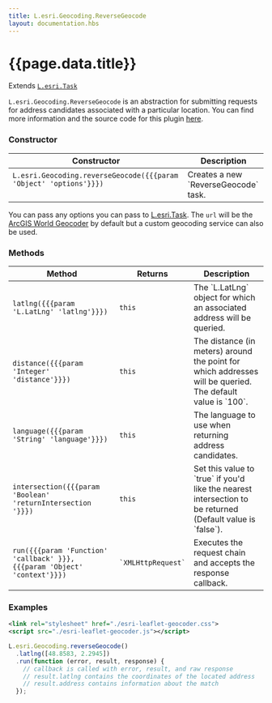 ```yaml
---
title: L.esri.Geocoding.ReverseGeocode
layout: documentation.hbs
---
```


# {{page.data.title}}

Extends [`L.esri.Task`]({{assets}}api-reference/tasks/task.html)

`L.esri.Geocoding.ReverseGeocode` is an abstraction for submitting requests for address candidates associated with a particular location.  You can find more information and the source code for this plugin [here](https://github.com/Esri/esri-leaflet-geocoder).

### Constructor

<table>
    <thead>
        <tr>
            <th>Constructor</th>
            <th>Description</th>
        </tr>
    </thead>
    <tbody>
        <tr>
            <td>
            <code>L.esri.Geocoding.reverseGeocode({{{param 'Object' 'options'}}})</code><br><br>
            </td>
            <td>Creates a new `ReverseGeocode` task.</td>
        </tr>
    </tbody>
</table>

You can pass any options you can pass to [L.esri.Task](task.html). The `url` will be the [ArcGIS World Geocoder](https://developers.arcgis.com/rest/geocode/api-reference/overview-world-geocoding-service.htm) by default but a custom geocoding service can also be used.


### Methods

<table>
    <thead>
        <tr>
            <th>Method</th>
            <th>Returns</th>
            <th>Description</th>
        </tr>
    </thead>
    <tbody>
        <tr>
            <td><code>latlng({{{param 'L.LatLng' 'latlng'}}})</code></td>
            <td><code>this</code></td>
            <td>The `L.LatLng` object for which an associated address will be queried.
            </td>
        </tr>
        <tr>
            <td><code>distance({{{param 'Integer' 'distance'}}})</code></td>
            <td><code>this</code></td>
            <td>The distance (in meters) around the point for which addresses will be queried.  The default value is `100`.
            </td>
        </tr>
        <tr>
            <td><code>language({{{param 'String' 'language'}}})</code></td>
            <td><code>this</code></td>
            <td>The language to use when returning address candidates.
            </td>
        </tr>
        <tr>
            <td><code>intersection({{{param 'Boolean' 'returnIntersection '}}})</code></td>
            <td><code>this</code></td>
            <td>Set this value to `true` if you'd like the nearest intersection to be returned (Default value is `false`).
            </td>
        </tr>
        <tr>
            <td><code>run({{{param 'Function' 'callback' }}}, {{{param 'Object' 'context'}}})</code></td>
            <td><code>`XMLHttpRequest`</code></td>
            <td>Executes the request chain and accepts the response callback.
            </td>
        </tr>
    </tbody>
</table>

### Examples

```xml
<link rel="stylesheet" href="./esri-leaflet-geocoder.css">
<script src="./esri-leaflet-geocoder.js"></script>
```

```js
L.esri.Geocoding.reverseGeocode()
  .latlng([48.8583, 2.2945])
  .run(function (error, result, response) {
    // callback is called with error, result, and raw response
    // result.latlng contains the coordinates of the located address
    // result.address contains information about the match
  });
```
